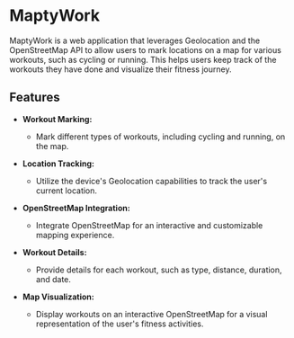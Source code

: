 # MaptyWork

MaptyWork is a web application that leverages Geolocation and the OpenStreetMap API to allow users to mark locations on a map for various workouts, such as cycling or running. This helps users keep track of the workouts they have done and visualize their fitness journey.

## Features

- **Workout Marking:**
  - Mark different types of workouts, including cycling and running, on the map.

- **Location Tracking:**
  - Utilize the device's Geolocation capabilities to track the user's current location.

- **OpenStreetMap Integration:**
  - Integrate OpenStreetMap for an interactive and customizable mapping experience.

- **Workout Details:**
  - Provide details for each workout, such as type, distance, duration, and date.

- **Map Visualization:**
  - Display workouts on an interactive OpenStreetMap for a visual representation of the user's fitness activities.
